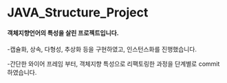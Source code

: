 # JAVA_Structure_Project
#### 객체지향언어의 특성을 살린 프로젝트입니다.


   -캡슐화, 상속, 다형성, 추상화 등을 구현하였고, 인스턴스화를 진행했습니다.


   -간단한 와이어 프레임 부터, 객체지향 특성으로 리팩토링한 과정을 단계별로 commit 하였습니다.

